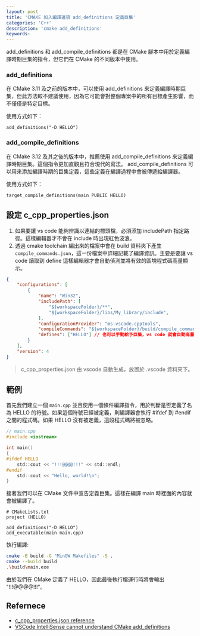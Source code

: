 ```yaml
---
layout: post
title: 'CMAKE 加入編譯選項 add_definitions 定義巨集'
categories: 'C++'
description: 'cmake add_definitions'
keywords: 
---
```


add_definitions 和 add_compile_definitions 都是在 CMake 腳本中用於定義編譯時期巨集的指令，但它們在 CMake 的不同版本中使用。

### add_definitions
在 CMake 3.11 及之前的版本中，可以使用 add_definitions 來定義編譯時期巨集，但此方法較不建議使用，因為它可能會對整個專案中的所有目標產生影響，而不僅僅是特定目標。

使用方式如下：

```
add_definitions("-D HELLO")
```

### add_compile_definitions
在 CMake 3.12 及其之後的版本中，推薦使用 add_compile_definitions 來定義編譯時期巨集。這個指令更加直觀且符合現代的寫法。
add_compile_definitions 可以用來添加編譯時期的巨集定義，這些定義在編譯過程中會被傳遞給編譯器。

使用方式如下：

```
target_compile_definitions(main PUBLIC HELLO)
```

## 設定 c_cpp_properties.json
1. 如果要讓 vs code 能夠辨識以連結的標頭檔，必須添加 includePath 指定路徑。這樣編輯器才不會在 include 時出現紅色波浪。
2. 透過 cmake toolchain 編出來的檔案中會在 build 資料夾下產生 `compile_commands.json`，這一份檔案中詳細記載了編譯資訊。主要是要讓 vs code 讀取到 define 這樣編輯器才會自動偵測並將有效的區塊程式碼高量顯示。 

```json
{
    "configurations": [
        {
            "name": "Win32",
            "includePath": [
                "${workspaceFolder}/**",
                "${workspaceFolder}/libs/My_library/include",
            ],
            "configurationProvider": "ms-vscode.cpptools",
            "compileCommands": "${workspaceFolder}/build/compile_commands.json",
            "defines": ["HELLO"] // 也可以手動給予巨集，vs code 就會自動高量顯示
        }
    ],
    "version": 4
}
```

> c_cpp_properties.json 由 vscode 自動生成，放置於 .vscode 資料夾下。


## 範例

首先我們建立一個 `main.cpp` 並且使用一個條件編譯指令，用於判斷是否定義了名為 HELLO 的符號。如果這個符號已經被定義，則編譯器會執行 #ifdef 到 #endif 之間的程式碼。如果 HELLO 沒有被定義，這段程式碼將被忽略。

```c
// main.cpp
#include <iostream>

int main()
{
#ifdef HELLO
    std::cout << "!!!@@@@!!!" << std::endl;
#endif
    std::cout << "Hello, world!\n";
}
```

接著我們可以在 CMake 文件中宣告定義巨集。這樣在編譯 main 時裡面的內容就會被編譯了。

```
# CMakeLists.txt
project (HELLO)

add_definitions("-D HELLO")
add_executable(main main.cpp)
```


執行編譯:
```sh
cmake -B build -G "MinGW Makefiles" -S .
cmake --build build
.\build\main.exe
```

由於我們在 CMake 定義了 HELLO，因此最後執行檔運行時將會輸出 "!!!@@@@!!!"。


## Refernece
- [c_cpp_properties.json reference](https://code.visualstudio.com/docs/cpp/c-cpp-properties-schema-reference)
- [VSCode IntelliSense cannot understand CMake add_definitions](https://stackoverflow.com/questions/74397633/vscode-intellisense-cannot-understand-cmake-add-definitions)
